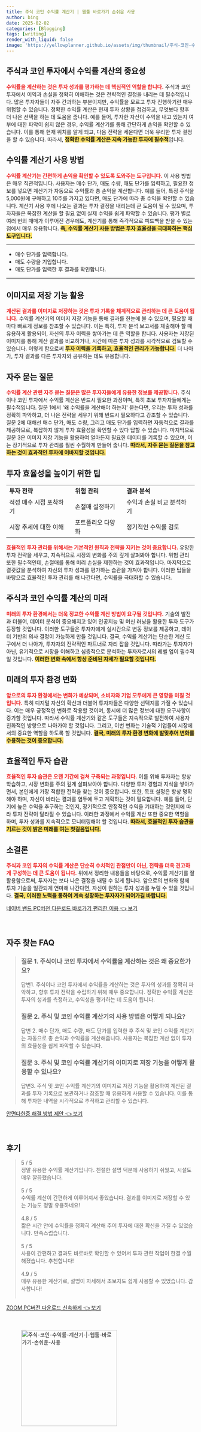 ```yaml
---
title: 주식 코인 수익률 계산기 | 웹툴 바로가기 손쉬운 사용
author: bing
date: 2025-02-02
categories: [Blogging]
tags: [writing]
render_with_liquid: false
image: 'https://yellowplanner.github.io/assets/img/thumbnail/주식-코인-수익률-계산기-|-웹툴-바로가기-손쉬운-사용.webp'
---
```



<h2 id='주식과 코인 투자에서 수익률 계산의 중요성'>주식과 코인 투자에서 수익률 계산의 중요성</h2>

<p><b><span style="color: #ee2323;">수익률을 계산하는 것은 투자 성과를 평가하는 데 핵심적인 역할을 합니다.</span></b> 주식과 코인 투자에서 이익과 손실을 정확히 이해하는 것은 전략적인 결정을 내리는 데 필수적입니다. 많은 투자자들이 자주 간과하는 부분이지만, 수익률을 모르고 투자 진행하기란 매우 위험할 수 있습니다. 정확한 수익률 계산은 현재 투자 상황을 점검하고, 무엇보다 향후 더 나은 선택을 하는 데 도움을 줍니다. 예를 들어, 투자한 자산이 수익을 내고 있는지 여부에 대한 파악이 쉽지 않은 경우, 수익률 계산기를 통해 간단하게 손익을 확인할 수 있습니다. 이를 통해 현재 위치를 알게 되고, 다음 전략을 세운다면 더욱 유리한 투자 결정을 할 수 있습니다. 따라서, <b><span style="background-color: #ffe066;">정확한 수익률 계산은 지속 가능한 투자에 필수적</span></b>입니다.</p>

<h2 id='수익률 계산기 사용 방법'>수익률 계산기 사용 방법</h2>

<p><b><span style="color: #ee2323;">수익률 계산기는 간편하게 손익을 확인할 수 있도록 도와주는 도구입니다.</span></b> 이 사용 방법은 매우 직관적입니다. 사용자는 매수 단가, 매도 수량, 매도 단가를 입력하고, 필요한 정보를 넣으면 계산기가 자동으로 수익률과 총 손익을 계산합니다. 예를 들어, 특정 주식을 5,000원에 구매하고 10주를 가지고 있다면, 매도 단가에 따라 총 수익을 확인할 수 있습니다. 계산기 사용 후에 나오는 결과는 투자 결정을 내리는데 큰 도움이 될 수 있으며, 투자자들은 복잡한 계산을 할 필요 없이 실제 수익을 쉽게 파악할 수 있습니다. 평가 별로 여러 번의 매매가 이루어진 경우에도, 계산기를 통해 즉각적으로 피드백을 받을 수 있는 점에서 매우 유용합니다. <b><span style="background-color: #ffe066;">즉, 수익률 계산기 사용 방법은 투자 효율성을 극대화하는 핵심 도구입니다.</span></b></p>

<hr />

<ul>
    <li>매수 단가를 입력합니다.</li>
    <li>매도 수량을 기입합니다.</li>
    <li>매도 단가를 입력한 후 결과를 확인합니다.</li>
</ul>

<hr />

<h2 id='이미지로 저장 기능 활용'>이미지로 저장 기능 활용</h2>

<p><b><span style="color: #ee2323;">계산된 결과를 이미지로 저장하는 것은 투자 기록을 체계적으로 관리하는 데 큰 도움이 됩니다.</span></b> 수익률 계산기의 이미지 저장 기능을 통해 결과를 한눈에 볼 수 있으며, 필요할 때마다 빠르게 정보를 참조할 수 있습니다. 이는 특히, 투자 분석 보고서를 제출해야 할 때 유용하게 활용되어, 자신의 투자 이력을 쌓아가는 데 큰 역할을 합니다. 사용자는 저장된 이미지를 통해 계산 결과를 비교하거나, 시간에 따른 투자 성과를 시각적으로 검토할 수 있습니다. 이렇게 함으로써 <b><span style="background-color: #ffe066;">투자 이력을 기록하고, 효율적인 관리가 가능합니다.</span></b> 더 나아가, 투자 결과를 다른 투자자와 공유하는 데도 유용합니다.</p>

<h2 id='자주 묻는 질문'>자주 묻는 질문</h2>

<p><b><span style="color: #ee2323;">수익률 계산 관련 자주 묻는 질문은 많은 투자자들에게 유용한 정보를 제공합니다.</span></b> 주식이나 코인 투자에서 수익률 계산은 반드시 필요한 과정이며, 특히 초보 투자자들에게는 필수적입니다. 질문 1에서 '왜 수익률을 계산해야 하는지' 묻는다면, 우리는 투자 성과를 정확히 파악하고, 더 나은 전략을 세우기 위해 반드시 필요하다고 강조할 수 있습니다. 질문 2에 대해선 매수 단가, 매도 수량, 그리고 매도 단가를 입력하면 자동적으로 결과를 제공하므로, 복잡하지 않게 투자 효율성을 확인할 수 있다 답할 수 있습니다. 마지막으로 질문 3은 이미지 저장 기능을 활용하여 얼마든지 필요한 데이터를 기록할 수 있으며, 이는 장기적으로 투자 관리를 훨씬 수월하게 만들어 줍니다. <b><span style="background-color: #ffe066;">따라서, 자주 묻는 질문을 참고하는 것이 효과적인 투자에 이바지할 것입니다.</span></b></p>

<h2 id='투자 효율성을 높이기 위한 팁'>투자 효율성을 높이기 위한 팁</h2>

<table>
    <tr>
        <td><b>투자 전략</b></td>
        <td><b>위험 관리</b></td>
        <td><b>결과 분석</b></td>
    </tr>
    <tr>
        <td>적정 매수 시점 포착하기</td>
        <td>손절매 설정하기</td>
        <td>수익과 손실 비교 분석하기</td>
    </tr>
    <tr>
        <td>시장 추세에 대한 이해</td>
        <td>포트폴리오 다양화</td>
        <td>정기적인 수익률 검토</td>
    </tr>
</table>

<p><b><span style="color: #ee2323;">효율적인 투자 관리를 위해서는 기본적인 원칙과 전략을 지키는 것이 중요합니다.</span></b> 유망한 투자 전략을 세우고, 지속적으로 시장의 변화를 주의 깊게 살펴봐야 합니다. 위험 관리 또한 필수적인데, 손절매를 통해 미리 손실을 제한하는 것이 효과적입니다. 마지막으로 결괏값을 분석하여 자신의 투자 성과를 평가하는 습관을 가져야 합니다. 이러한 팁들을 바탕으로 효율적인 투자 관리를 해 나간다면, 수익률을 극대화할 수 있습니다.</p>

<h2 id='주식과 코인 수익률 계산의 미래'>주식과 코인 수익률 계산의 미래</h2>

<p><b><span style="color: #ee2323;">미래의 투자 환경에서는 더욱 정교한 수익률 계산 방법이 요구될 것입니다.</span></b> 기술의 발전과 더불어, 데이터 분석이 중요해지고 있어 인공지능 및 머신 러닝을 활용한 투자 도구가 등장할 것입니다. 이러한 도구들은 투자자에게 실시간으로 변동 정보를 제공하고, 데이터 기반의 의사 결정이 가능하게 만들 것입니다. 결국, 수익률 계산기는 단순한 계산 도구에서 더 나아가, 투자자의 전략적인 파트너로 자리 잡을 것입니다. 따라가는 투자자가 아닌, 유기적으로 시장을 이해하고 심층적으로 분석하는 투자자로서의 레벨 업이 필수적일 것입니다. <b><span style="background-color: #ffe066;">이러한 변화 속에서 항상 준비된 자세가 필요할 것입니다.</span></b></p>

<h2 id='미래의 투자 환경 변화'>미래의 투자 환경 변화</h2>

<p><b><span style="color: #ee2323;">앞으로의 투자 환경에서는 변화가 예상되며, 소비자와 기업 모두에게 큰 영향을 미칠 것입니다.</span></b> 특히 디지털 자산의 확산과 더불어 투자자들은 다양한 선택지를 가질 수 있습니다. 이는 매우 긍정적인 변화로 작용할 것이며, 동시에 더 많은 정보에 대한 요구사항이 증가할 것입니다. 따라서 수익률 계산기와 같은 도구들은 지속적으로 발전하여 사용자 친화적인 방향으로 나아가야 할 것입니다. 그리고, 이번 변화는 기술적 기업들이 시장에서의 중요한 역할을 하도록 할 것입니다. <b><span style="background-color: #ffe066;">결국, 미래의 투자 환경 변화에 발맞추어 변화를 수용하는 것이 중요합니다.</span></b></p>

<h2 id='효율적인 투자 습관'>효율적인 투자 습관</h2>

<p><b><span style="color: #ee2323;">효율적인 투자 습관은 오랜 기간에 걸쳐 구축되는 과정입니다.</span></b> 이를 위해 투자자는 항상 학습하고, 시장 변화를 주의 깊게 살펴보아야 합니다. 다양한 투자 경험과 지식을 쌓아가면서, 본인에게 가장 적합한 전략을 찾는 것이 중요합니다. 또한, 목표 설정은 항상 명확해야 하며, 자신이 바라는 결과를 염두에 두고 계획하는 것이 필요합니다. 예를 들어, 단기에 높은 수익을 추구하는 것인지, 장기적으로 안정적인 수익을 기대하는 것인지에 따라 투자 전략이 달라질 수 있습니다. 이러한 과정에서 수익률 계산 또한 중요한 역할을 하며, 투자 성과를 지속적으로 모니터링해야 할 것입니다. <b><span style="background-color: #ffe066;">따라서, 효율적인 투자 습관을 기르는 것이 밝은 미래를 여는 첫걸음입니다.</span></b></p>

<h2 id='소결론'>소결론</h2>

<p><b><span style="color: #ee2323;">주식과 코인 투자의 수익률 계산은 단순히 수치적인 관점만이 아닌, 전략을 더욱 견고하게 구성하는 데 큰 도움이 됩니다.</span></b> 위에서 정리한 내용들을 바탕으로, 수익률 계산기를 잘 활용함으로써, 투자자는 보다 나은 결정을 내릴 수 있게 됩니다. 앞으로의 변화와 함께 투자 기술을 일관되게 연마해 나간다면, 자신이 원하는 투자 성과를 누릴 수 있을 것입니다. <b><span style="background-color: #ffe066;">결국, 이러한 노력을 통하여 계속 성장하는 투자자가 되어가길 바랍니다.</span></b></p>


<p><a class="click-button" title="네이버 밴드 PC버전 다운로드 바로가기 편리한 이용" href="https://yellowplanner.github.io/posts/%EB%84%A4%EC%9D%B4%EB%B2%84-%EB%B0%B4%EB%93%9C-PC%EB%B2%84%EC%A0%84-%EB%8B%A4%EC%9A%B4%EB%A1%9C%EB%93%9C-%EB%B0%94%EB%A1%9C%EA%B0%80%EA%B8%B0-%ED%8E%B8%EB%A6%AC%ED%95%9C-%EC%9D%B4%EC%9A%A9/" rel="dofollow">네이버 밴드 PC버전 다운로드 바로가기 편리한 이용 👈 보기</a></p><br>
<h2 id='자주_찾는_FAQ'>자주 찾는 FAQ</h2>
<div itemscope="" itemtype="https://schema.org/FAQPage"> 
<blockquote> 
<div itemscope="" itemprop="mainEntity" itemtype="https://schema.org/Question"> 
<h3 itemprop="name">질문 1. 주식이나 코인 투자에서 수익률을 계산하는 것은 왜 중요한가요?</h3> 
<div itemscope="" itemprop="acceptedAnswer" itemtype="https://schema.org/Answer"> 
<span itemprop="text"> 
<p>답변1. 주식이나 코인 투자에서 수익률을 계산하는 것은 투자의 성과를 정확히 파악하고, 향후 투자 전략을 수립하기 위해 매우 중요합니다. 정확한 수익률 계산은 투자의 성과를 측정하고, 수익성을 평가하는 데 도움이 됩니다.</p> 
</span> 
</div> 
</div> 

<div itemscope="" itemprop="mainEntity" itemtype="https://schema.org/Question"> 
<h3 itemprop="name">질문 2. 주식 및 코인 수익률 계산기의 사용 방법은 어떻게 되나요?</h3> 
<div itemscope="" itemprop="acceptedAnswer" itemtype="https://schema.org/Answer"> 
<span itemprop="text"> 
<p>답변 2. 매수 단가, 매도 수량, 매도 단가를 입력한 후 주식 및 코인 수익률 계산기는 자동으로 총 손익과 수익률을 계산해줍니다. 사용자는 복잡한 계산 없이 투자의 효율성을 쉽게 파악할 수 있습니다.</p> 
</span> 
</div> 
</div> 

<div itemscope="" itemprop="mainEntity" itemtype="https://schema.org/Question"> 
<h3 itemprop="name">질문 3. 주식 및 코인 수익률 계산기의 이미지로 저장 기능을 어떻게 활용할 수 있나요?</h3> 
<div itemscope="" itemprop="acceptedAnswer" itemtype="https://schema.org/Answer"> 
<span itemprop="text"> 
<p>답변3. 주식 및 코인 수익률 계산기의 이미지로 저장 기능을 활용하여 계산된 결과를 투자 기록으로 보관하거나 참조할 때 유용하게 사용할 수 있습니다. 이를 통해 투자한 내역을 시각적으로 추적하고 관리할 수 있습니다.</p> 
</span> 
</div> 
</div> 
</blockquote> 
</div>
<p><a class="click-button" title="안면다한증 해결 방법 제안" href="https://yellowplanner.github.io/posts/%EC%95%88%EB%A9%B4%EB%8B%A4%ED%95%9C%EC%A6%9D-%ED%95%B4%EA%B2%B0-%EB%B0%A9%EB%B2%95-%EC%A0%9C%EC%95%88/" rel="dofollow">안면다한증 해결 방법 제안 👈 보기</a></p><br>
<h2 id='후기'>후기</h2>
<div itemscope itemtype="https://schema.org/Product">
  <blockquote>
  <div itemprop="review" itemscope itemtype="https://schema.org/Review">
      <div itemprop="reviewRating" itemscope itemtype="https://schema.org/Rating"> <span itemprop="ratingValue">5</span> / <span itemprop="bestRating">5</span> </div>
      <span itemprop="reviewBody">정말 유용한 수익률 계산기입니다. 친절한 설명 덕분에 사용하기 쉬웠고, 시설도 매우 깔끔했습니다.</span>
  </div>
  <br>
  <div itemprop="review" itemscope itemtype="https://schema.org/Review">
      <div itemprop="reviewRating" itemscope itemtype="https://schema.org/Rating"> <span itemprop="ratingValue">5</span> / <span itemprop="bestRating">5</span> </div>
      <span itemprop="reviewBody">수익률 계산이 간편하게 이루어져서 좋았습니다. 결과를 이미지로 저장할 수 있는 기능도 정말 유용하네요!</span>
  </div>
  <br>
  <div itemprop="review" itemscope itemtype="https://schema.org/Review">
      <div itemprop="reviewRating" itemscope itemtype="https://schema.org/Rating"> <span itemprop="ratingValue">4.8</span> / <span itemprop="bestRating">5</span> </div>
      <span itemprop="reviewBody">짧은 시간 안에 수익률을 정확히 계산해 주어 투자에 대한 확신을 가질 수 있었습니다. 만족스럽습니다.</span>
  </div>
  <br>
  <div itemprop="review" itemscope itemtype="https://schema.org/Review">
      <div itemprop="reviewRating" itemscope itemtype="https://schema.org/Rating"> <span itemprop="ratingValue">5</span> / <span itemprop="bestRating">5</span> </div>
      <span itemprop="reviewBody">사용이 간편하고 결과도 바로바로 확인할 수 있어서 투자 관련 작업이 한결 수월해졌습니다. 추천합니다!</span>
  </div>
  <br>
  <div itemprop="review" itemscope itemtype="https://schema.org/Review">
      <div itemprop="reviewRating" itemscope itemtype="https://schema.org/Rating"> <span itemprop="ratingValue">4.9</span> / <span itemprop="bestRating">5</span> </div>
      <span itemprop="reviewBody">매우 유용한 계산기로, 설명이 자세해서 초보자도 쉽게 사용할 수 있었습니다. 감사합니다!</span>
  </div>
  <br>
  </blockquote>
</div>
<p><a class="click-button" title="ZOOM PC버전 다운로드 신속하게" href="https://yellowplanner.github.io/posts/ZOOM-PC%EB%B2%84%EC%A0%84-%EB%8B%A4%EC%9A%B4%EB%A1%9C%EB%93%9C-%EC%8B%A0%EC%86%8D%ED%95%98%EA%B2%8C/" rel="dofollow">ZOOM PC버전 다운로드 신속하게 👈 보기</a></p><br>
<figure class="image"><img src="https://yellowplanner.github.io/assets/img/thumbnail/주식-코인-수익률-계산기-|-웹툴-바로가기-손쉬운-사용.webp" alt="주식-코인-수익률-계산기-|-웹툴-바로가기-손쉬운-사용" width="256" height="256"></figure>